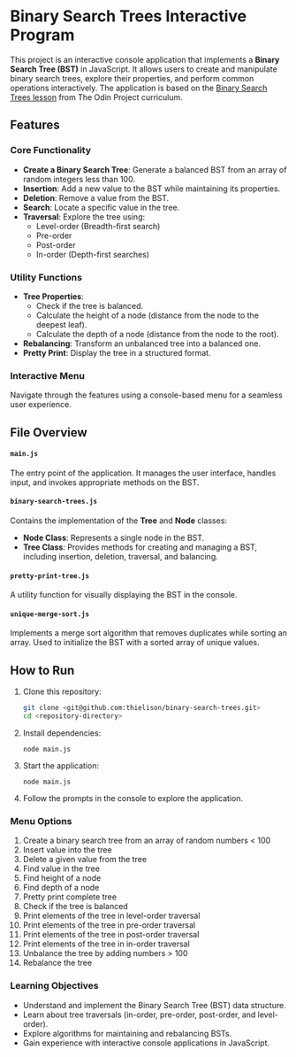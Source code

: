 # Binary Search Trees Interactive Program

This project is an interactive console application that implements a **Binary Search Tree (BST)** in JavaScript. It allows users to create and manipulate binary search trees, explore their properties, and perform common operations interactively. The application is based on the [Binary Search Trees lesson](https://www.theodinproject.com/lessons/javascript-binary-search-trees) from The Odin Project curriculum.

## Features

### Core Functionality

-   **Create a Binary Search Tree**: Generate a balanced BST from an array of random integers less than 100.
-   **Insertion**: Add a new value to the BST while maintaining its properties.
-   **Deletion**: Remove a value from the BST.
-   **Search**: Locate a specific value in the tree.
-   **Traversal**: Explore the tree using:
    -   Level-order (Breadth-first search)
    -   Pre-order
    -   Post-order
    -   In-order (Depth-first searches)

### Utility Functions

-   **Tree Properties**:
    -   Check if the tree is balanced.
    -   Calculate the height of a node (distance from the node to the deepest leaf).
    -   Calculate the depth of a node (distance from the node to the root).
-   **Rebalancing**: Transform an unbalanced tree into a balanced one.
-   **Pretty Print**: Display the tree in a structured format.

### Interactive Menu

Navigate through the features using a console-based menu for a seamless user experience.

## File Overview

#### `main.js`

The entry point of the application. It manages the user interface, handles input, and invokes appropriate methods on the BST.

#### `binary-search-trees.js`

Contains the implementation of the **Tree** and **Node** classes:

-   **Node Class**: Represents a single node in the BST.
-   **Tree Class**: Provides methods for creating and managing a BST, including insertion, deletion, traversal, and balancing.

#### `pretty-print-tree.js`

A utility function for visually displaying the BST in the console.

#### `unique-merge-sort.js`

Implements a merge sort algorithm that removes duplicates while sorting an array. Used to initialize the BST with a sorted array of unique values.

## How to Run

1. Clone this repository:
    ```bash
    git clone <git@github.com:thielison/binary-search-trees.git>
    cd <repository-directory>
    ```
2. Install dependencies:

    ```
    node main.js
    ```

3. Start the application:

    ```
    node main.js
    ```

4. Follow the prompts in the console to explore the application.

### Menu Options

1. Create a binary search tree from an array of random numbers < 100
2. Insert value into the tree
3. Delete a given value from the tree
4. Find value in the tree
5. Find height of a node
6. Find depth of a node
7. Pretty print complete tree
8. Check if the tree is balanced
9. Print elements of the tree in level-order traversal
10. Print elements of the tree in pre-order traversal
11. Print elements of the tree in post-order traversal
12. Print elements of the tree in in-order traversal
13. Unbalance the tree by adding numbers > 100
14. Rebalance the tree

### Learning Objectives

-   Understand and implement the Binary Search Tree (BST) data structure.
-   Learn about tree traversals (in-order, pre-order, post-order, and level-order).
-   Explore algorithms for maintaining and rebalancing BSTs.
-   Gain experience with interactive console applications in JavaScript.

